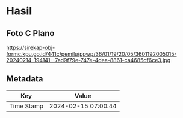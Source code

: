 # Hasil

## Foto C Plano

https://sirekap-obj-formc.kpu.go.id/441c/pemilu/ppwp/36/01/19/20/05/3601192005015-20240214-194141--7ad9f79e-747e-4dea-8861-ca4685df6ce3.jpg


## Metadata

| Key        | Value               |
| ---------- | ------------------- |
| Time Stamp | 2024-02-15 07:00:44 |



